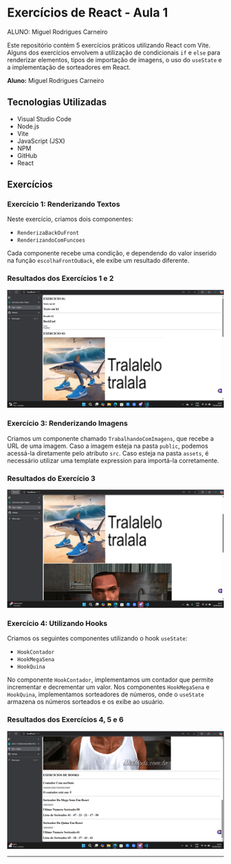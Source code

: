 # Exercícios de React - Aula 1

ALUNO: Miguel Rodrigues Carneiro

Este repositório contém 5 exercícios práticos utilizando React com Vite. Alguns dos exercícios envolvem a utilização de condicionais `if` e `else` para renderizar elementos, tipos de importação de imagens, o uso do `useState` e a implementação de sorteadores em React.

**Aluno:** Miguel Rodrigues Carneiro

## Tecnologias Utilizadas
- Visual Studio Code
- Node.js
- Vite
- JavaScript (JSX)
- NPM
- GitHub
- React

## Exercícios

### Exercício 1: Renderizando Textos
Neste exercício, criamos dois componentes:

- `RenderizaBackOuFront`
- `RenderizandoComFuncoes`

Cada componente recebe uma condição, e dependendo do valor inserido na função `escolhaFrontOuBack`, ele exibe um resultado diferente.

### Resultados dos Exercícios 1 e 2

![Resultado Exercícios 1 e 2](src/resultado/exercicios01e2.png)

### Exercício 3: Renderizando Imagens
Criamos um componente chamado `TrabalhandoComImagens`, que recebe a URL de uma imagem. Caso a imagem esteja na pasta `public`, podemos acessá-la diretamente pelo atributo `src`. Caso esteja na pasta `assets`, é necessário utilizar uma template expression para importá-la corretamente.

### Resultados do Exercício 3

![Resultado Exercício 3](src/resultado/exercicio3.png)

### Exercício 4: Utilizando Hooks

Criamos os seguintes componentes utilizando o hook `useState`:

- `HookContador`
- `HookMegaSena`
- `HookQuina`

No componente `HookContador`, implementamos um contador que permite incrementar e decrementar um valor. Nos componentes `HookMegaSena` e `HookQuina`, implementamos sorteadores de números, onde o `useState` armazena os números sorteados e os exibe ao usuário.

### Resultados dos Exercícios 4, 5 e 6

![Resultado Exercícios 4, 5 e 6](src/resultado/exercicios456.png)



---

